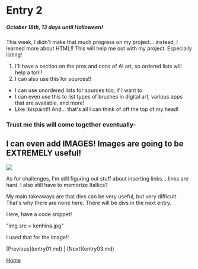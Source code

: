 # Entry 2
##### October 18th, 13 days until Halloween!

<p>This week, I didn't make that much progress on my project... instead, I learned more about HTML!! This will help me out with my project. Especially listing!</p>

<ol>
  <li>I'll have a section on the pros and cons of AI art, so ordered lists will help a ton!!</li>
  <li>I can also use this for sources!!</li>
</ol>
<ul>
  <li> I can use unordered lists for sources too, if I want to</li>
  <li>I can even use this to list types of brushes in digital art, various apps that are available, and more!</li>
  <li>Like Ibispaint!! And... that's all I can think of off the top of my head!</li>
</ul>
<h3>Trust me this will come together eventually-</h3>
<h2>I can even add IMAGES! Images are going to be EXTREMELY useful!</h2>
<img src = "kenhina.jpg">
<p>As for challenges, I'm still figuring out stuff about inserting links... links are hard. I also still have to memorize Itallics?</p>
<p>My main takeaways are that divs can be very useful, but very difficult. That's why there are none here. There will be divs in the next entry.</p>
<p>Here, have a code snippet!</p>
<p>"img src = kenhina.jpg"</p>
<p>I used that for the image!!</p>
[Previous](entry01.md) | [Next](entry03.md)

[Home](../README.md)

